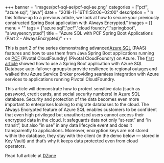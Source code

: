 +++
banner = "images/pcf-sql-ae/pcf-sql-ae.png"
categories = ["pcf", "azure sql", "java"]
date = "2018-11-16T11:58:06+02:00"
description = "In this follow-up to a previous article, we look at how to secure your previously constructed Spring Boot application with Always Encrypted."
images = []
menu = ""
tags = ["azure sql","pcf","cloud foundry","springboot", "alwaysencrypted"]
title = "Azure SQL with PCF Spring Boot Applications (Part 2 - AlwaysEncrypted)"
+++

This is part 2 of the series demonstrating advanced[Azure SQL](https://azure.microsoft.com/en-ca/services/sql-database/) (PAAS) features and how to use them from Java Spring Boot applications running on [PCF](https://pivotal.io/platform) (Pivotal CloudFoundry) (Pivotal CloudFoundry) on Azure. The [first article](https://dzone.com/articles/pcf-spring-boot-applications-using-azure-sql-part) showed how to use a Spring Boot application with Azure SQL Database auto-failover groups to provide resilience to regional outages and walked thru Azure Service Broker providing seamless integration with Azure services to applications running Pivotal CloudFoundry.

This article will demonstrate how to protect sensitive data (such as password, credit cards, and social security numbers) in Azure SQL database. Security and protection of the data becomes even more important to enterprises looking to migrate databases to the cloud. The Always Encrypted feature of Azure SQL enables customers to be confident that even high privileged but unauthorized users cannot access their encrypted data in the cloud. It safeguards data not only “at-rest” and ”in transit”, but also "in use” in any data lifecycle event and does it transparently to applications. Moreover, encryption keys are not stored within the database, they stay with the client (in the demo below — stored in Key Vault) and that’s why it keeps data protected even from cloud operators.

Read full article at [DZone](https://dzone.com/articles/azure-sql-with-pcf-spring-boot-applications-part-2)


